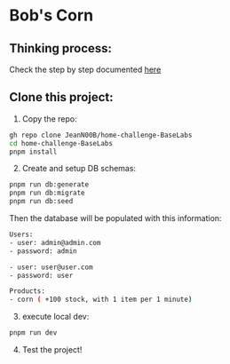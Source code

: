# Bob's Corn

## Thinking process:

Check the step by step documented [here](./THINKING-PROCESS.md)

## Clone this project:

1. Copy the repo:

```bash
gh repo clone JeanN00B/home-challenge-BaseLabs
cd home-challenge-BaseLabs
pnpm install
```

2. Create and setup DB schemas:

```bash
pnpm run db:generate
pnpm run db:migrate
pnpm run db:seed
```

Then the database will be populated with this information:

```bash
Users:
- user: admin@admin.com
- password: admin

- user: user@user.com
- password: user

Products:
- corn ( +100 stock, with 1 item per 1 minute)
```

3. execute local dev:

```bash
pnpm run dev
```

4. Test the project!
